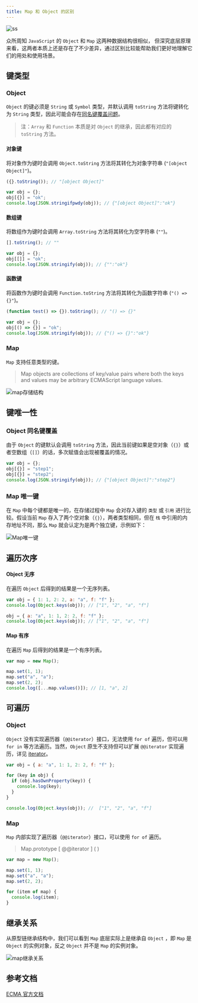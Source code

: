 ```yaml
---
title: Map 和 Object 的区别
---
```


![ss](https://biubiubiu.frontend.obs.cn-east-3.myhuaweicloud.com/blog/map-object-comparison.jpeg)

众所周知 `JavaScript` 的 `Object` 和 `Map` 这两种数据结构很相似，
但深究底层原理来看，这两者本质上还是存在了不少差异，通过区别比较能帮助我们更好地理解它们的用处和使用场景。

## 键类型

### Object

`Object` 的键必须是 `String` 或 `Symbol` 类型，并默认调用 `toString` 方法将键转化为 `String` 类型，因此可能会存在[同名键覆盖问题](#键唯一性)。

> 注：`Array` 和 `Function` 本质是对 `Object` 的继承，因此都有对应的 `toString` 方法。

#### 对象键

将对象作为键时会调用 `Object.toString` 方法将其转化为对象字符串 (`"[object Object]"`)。

```js
({}.toString()); // "[object Object]"

var obj = {};
obj[{}] = "ok";
console.log(JSON.stringifpwdy(obj)); // {"[object Object]":"ok"}
```

#### 数组键

将数组作为键时会调用 `Array.toString` 方法将其转化为空字符串 (`""`)。

```js
[].toString(); // ""

var obj = {};
obj[[]] = "ok";
console.log(JSON.stringify(obj)); // {"":"ok"}
```

#### 函数键

将函数作为键时会调用 `Function.toString` 方法将其转化为函数字符串 (`"() => {}"`)。

```js
(function test() => {}).toString(); // "() => {}"

var obj = {};
obj[() => {}] = "ok";
console.log(JSON.stringify(obj)); // {"() => {}":"ok"}
```

### Map

`Map` 支持任意类型的键。

> Map objects are collections of key/value pairs where both the keys and values may be arbitrary ECMAScript language values.

![map存储结构](https://biubiubiu.frontend.obs.cn-east-3.myhuaweicloud.com/blog/map-structure.png)

## 键唯一性

### Object 同名键覆盖

由于 `Object` 的键默认会调用 `toString` 方法，因此当前键如果是空对象（`{}`）或者空数组（`[]`）的话，多次赋值会出现被覆盖的情况。

```js
var obj = {};
obj[{}] = "step1";
obj[{}] = "step2";
console.log(JSON.stringify(obj)); // {"[object Object]":"step2"}
```

### Map 唯一键

在 `Map` 中每个键都是唯一的，在存储过程中 `Map` 会对存入键的 `类型` 或 `引用` 进行比较。假设当前 `Map` 存入了两个空对象（`{}`），两者类型相同，但在 `栈` 中引用的内存地址不同，那么 `Map` 就会认定为是两个独立键，示例如下：

![Map唯一键](https://biubiubiu.frontend.obs.cn-east-3.myhuaweicloud.com/blog/map-unique-key.png)

## 遍历次序

#### Object 无序

在遍历 `Object` 后得到的结果是一个无序列表。

```js
var obj = { 1: 1, 2: 2, a: "a", f: "f" };
console.log(Object.keys(obj)); // ["1", "2", "a", "f"]

obj = { a: "a", 1: 1, 2: 2, f: "f" };
console.log(Object.keys(obj)); // ["1", "2", "a", "f"]
```

#### Map 有序

在遍历 `Map` 后得到的结果是一个有序列表。

```js
var map = new Map();

map.set(1, 1);
map.set("a", "a");
map.set(2, 2);
console.log([...map.values()]); // [1, "a", 2]
```

## 可遍历

### Object

`Object` 没有实现遍历器（`@@iterator`）接口，无法使用 `for of` 遍历，但可以用 `for in` 等方法遍历。当然，`Object` 原生不支持但可以扩展 `@@iterator` 实现遍历，详见 [iterator](/docs/javascript/iterator)。

```js
var obj = { a: "a", 1: 1, 2: 2, f: "f" };

for (key in obj) {
  if (obj.hasOwnProperty(key)) {
    console.log(key);
  }
}

console.log(Object.keys(obj)); //  ["1", "2", "a", "f"]
```

### Map

`Map` 内部实现了遍历器（`@@iterator`）接口，可以使用 `for of` 遍历。

> Map.prototype [ @@iterator ] ( )

```js
var map = new Map();

map.set(1, 1);
map.set("a", "a");
map.set(2, 2);

for (item of map) {
  console.log(item);
}
```

## 继承关系

从原型链继承结构中，我们可以看到 `Map` 底层实际上是继承自 `Object` ，即 `Map` 是 `Object` 的实例对象，反之 `Object` 并不是 `Map` 的实例对象。

![map继承关系](https://biubiubiu.frontend.obs.cn-east-3.myhuaweicloud.com/blog/map-extend.png)

## 参考文档

[ECMA 官方文档](https://262.ecma-international.org/10.0/#sec-keyed-collections)
